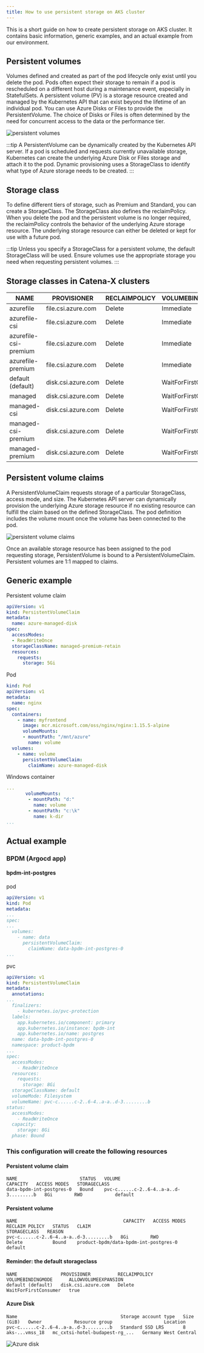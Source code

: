 ```yaml
---
title: How to use persistent storage on AKS cluster
---
```


This is a short guide on how to create persistent storage on AKS cluster. It contains basic information, generic examples, and an actual example from our environment.

## Persistent volumes

Volumes defined and created as part of the pod lifecycle only exist until you delete the pod. Pods often expect their storage to remain if a pod is rescheduled on a different host during a maintenance event, especially in StatefulSets. A persistent volume (PV) is a storage resource created and managed by the Kubernetes API that can exist beyond the lifetime of an individual pod.
You can use Azure Disks or Files to provide the PersistentVolume. The choice of Disks or Files is often determined by the need for concurrent access to the data or the performance tier.

![persistent volumes](assets/persistent-volumes.png)

:::tip
A PersistentVolume can be dynamically created by the Kubernetes API server. If a pod is scheduled and requests currently unavailable storage, Kubernetes can create the underlying Azure Disk or Files storage and attach it to the pod. Dynamic provisioning uses a StorageClass to identify what type of Azure storage needs to be created.
:::

## Storage class

To define different tiers of storage, such as Premium and Standard, you can create a StorageClass. The StorageClass also defines the reclaimPolicy. When you delete the pod and the persistent volume is no longer required, the reclaimPolicy controls the behavior of the underlying Azure storage resource. The underlying storage resource can either be deleted or kept for use with a future pod.

:::tip
Unless you specify a StorageClass for a persistent volume, the default StorageClass will be used. Ensure volumes use the appropriate storage you need when requesting persistent volumes.
:::

## Storage classes in Catena-X clusters

| NAME                  |  PROVISIONER       | RECLAIMPOLICY | VOLUMEBINDINGMODE    | ALLOWVOLUMEEXPANSION |
| --------------------- | ------------------ | ------------- | -------------------- | -------------------- |
| azurefile             | file.csi.azure.com | Delete        | Immediate            | true                 |
| azurefile-csi         | file.csi.azure.com | Delete        | Immediate            | true                 |
| azurefile-csi-premium | file.csi.azure.com | Delete        | Immediate            | true                 |
| azurefile-premium     | file.csi.azure.com | Delete        | Immediate            | true                 |
| default (default)     | disk.csi.azure.com | Delete        | WaitForFirstConsumer | true                 |
| managed               | disk.csi.azure.com | Delete        | WaitForFirstConsumer | true                 |
| managed-csi           | disk.csi.azure.com | Delete        | WaitForFirstConsumer | true                 |
| managed-csi-premium   | disk.csi.azure.com | Delete        | WaitForFirstConsumer | true                 |
| managed-premium       | disk.csi.azure.com | Delete        | WaitForFirstConsumer | true                 |

## Persistent volume claims

A PersistentVolumeClaim requests storage of a particular StorageClass, access mode, and size. The Kubernetes API server can dynamically provision the underlying Azure storage resource if no existing resource can fulfill the claim based on the defined StorageClass. The pod definition includes the volume mount once the volume has been connected to the pod.

![persistent volume claims](assets/persistent-volume-claims.png)

Once an available storage resource has been assigned to the pod requesting storage, PersistentVolume is bound to a PersistentVolumeClaim. Persistent volumes are 1:1 mapped to claims.

## Generic example

Persistent volume claim

```yaml
apiVersion: v1
kind: PersistentVolumeClaim
metadata:
  name: azure-managed-disk
spec:
  accessModes:
  - ReadWriteOnce
  storageClassName: managed-premium-retain
  resources:
    requests:
      storage: 5Gi
```

Pod

```yaml
kind: Pod
apiVersion: v1
metadata:
  name: nginx
spec:
  containers:
    - name: myfrontend
      image: mcr.microsoft.com/oss/nginx/nginx:1.15.5-alpine
      volumeMounts:
      - mountPath: "/mnt/azure"
        name: volume
  volumes:
    - name: volume
      persistentVolumeClaim:
        claimName: azure-managed-disk
```

Windows container

```yaml
...      
       volumeMounts:
        - mountPath: "d:"
          name: volume
        - mountPath: "c:\k"
          name: k-dir
...
```

## Actual example

### BPDM (Argocd app)

#### bpdm-int-postgres

pod

```yaml
apiVersion: v1
kind: Pod
metadata:
...
spec:
...
  volumes:
    - name: data
      persistentVolumeClaim:
        claimName: data-bpdm-int-postgres-0
...
```

pvc

```yaml
apiVersion: v1
kind: PersistentVolumeClaim
metadata:
  annotations:
...
  finalizers:
    - kubernetes.io/pvc-protection
  labels:
    app.kubernetes.io/component: primary
    app.kubernetes.io/instance: bpdm-int
    app.kubernetes.io/name: postgres
  name: data-bpdm-int-postgres-0
  namespace: product-bpdm
...
spec:
  accessModes:
    - ReadWriteOnce
  resources:
    requests:
      storage: 8Gi
  storageClassName: default
  volumeMode: Filesystem
  volumeName: pvc-c......c-2..6-4..a-a..d-3.........b
status:
  accessModes:
    - ReadWriteOnce
  capacity:
    storage: 8Gi
  phase: Bound
```

### This configuration will create the following resources

#### Persistent volume claim

```
NAME                       STATUS   VOLUME                                     CAPACITY   ACCESS MODES   STORAGECLASS
data-bpdm-int-postgres-0   Bound    pvc-c......c-2..6-4..a-a..d-3.........b   8Gi        RWO            default     
```

#### Persistent volume

```
NAME                                       CAPACITY   ACCESS MODES   RECLAIM POLICY   STATUS   CLAIM                                   STORAGECLASS   REASON
pvc-c......c-2..6-4..a-a..d-3.........b   8Gi        RWO            Delete           Bound    product-bpdm/data-bpdm-int-postgres-0   default              

```

#### Reminder: the default storageclass

```
NAME                PROVISIONER          RECLAIMPOLICY   VOLUMEBINDINGMODE      ALLOWVOLUMEEXPANSION
default (default)   disk.csi.azure.com   Delete          WaitForFirstConsumer   true                
```

#### Azure Disk

```
Name                                      Storage account type   Size (GiB)   Owner            Resource group                   Location
pvc-c......c-2..6-4..a-a..d-3.........b   Standard SSD LRS       8            aks-...vmss_18   mc_cxtsi-hotel-budapest-rg_...   Germany West Central
```

![Azure disk](assets/azure-disk.png)
